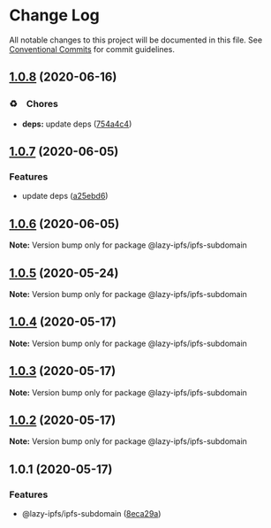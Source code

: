 # Change Log

All notable changes to this project will be documented in this file.
See [Conventional Commits](https://conventionalcommits.org) for commit guidelines.

## [1.0.8](https://github.com/bluelovers/ws-ipfs/compare/@lazy-ipfs/ipfs-subdomain@1.0.7...@lazy-ipfs/ipfs-subdomain@1.0.8) (2020-06-16)


### ♻️　Chores

* **deps:**  update deps ([754a4c4](https://github.com/bluelovers/ws-ipfs/commit/754a4c4a714d3d256500b319473ce610f876b442))





## [1.0.7](https://github.com/bluelovers/ws-ipfs/compare/@lazy-ipfs/ipfs-subdomain@1.0.6...@lazy-ipfs/ipfs-subdomain@1.0.7) (2020-06-05)


### Features

* update deps ([a25ebd6](https://github.com/bluelovers/ws-ipfs/commit/a25ebd688ccfd54f164b3ff89cf6cdb2e7f6e478))





## [1.0.6](https://github.com/bluelovers/ws-ipfs/compare/@lazy-ipfs/ipfs-subdomain@1.0.5...@lazy-ipfs/ipfs-subdomain@1.0.6) (2020-06-05)

**Note:** Version bump only for package @lazy-ipfs/ipfs-subdomain





## [1.0.5](https://github.com/bluelovers/ws-ipfs/compare/@lazy-ipfs/ipfs-subdomain@1.0.4...@lazy-ipfs/ipfs-subdomain@1.0.5) (2020-05-24)

**Note:** Version bump only for package @lazy-ipfs/ipfs-subdomain





## [1.0.4](https://github.com/bluelovers/ws-ipfs/compare/@lazy-ipfs/ipfs-subdomain@1.0.3...@lazy-ipfs/ipfs-subdomain@1.0.4) (2020-05-17)

**Note:** Version bump only for package @lazy-ipfs/ipfs-subdomain





## [1.0.3](https://github.com/bluelovers/ws-ipfs/compare/@lazy-ipfs/ipfs-subdomain@1.0.2...@lazy-ipfs/ipfs-subdomain@1.0.3) (2020-05-17)

**Note:** Version bump only for package @lazy-ipfs/ipfs-subdomain





## [1.0.2](https://github.com/bluelovers/ws-ipfs/compare/@lazy-ipfs/ipfs-subdomain@1.0.1...@lazy-ipfs/ipfs-subdomain@1.0.2) (2020-05-17)

**Note:** Version bump only for package @lazy-ipfs/ipfs-subdomain





## 1.0.1 (2020-05-17)


### Features

* @lazy-ipfs/ipfs-subdomain ([8eca29a](https://github.com/bluelovers/ws-ipfs/commit/8eca29abd69d5ff18ddb4090da61b28e3282f2c3))

